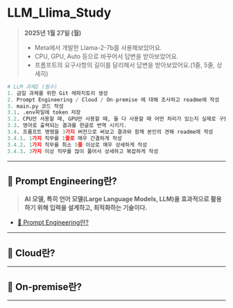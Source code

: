 # LLM_Llima_Study
>**2025년 1월 27일 (월)**
>- Meta에서 개발한 Llama-2-7b를 사용해보았어요.
>- CPU, GPU, Auto 등으로 바꾸어서 답변을 받아보았어요.
>- 프롬프트의 요구사항의 길이를 달리해서 답변을 받아보았어요.(1줄, 5줄, 상세히)

```python
# LLM 과제2 (필수)
1. 금일 과제를 위한 Git 레파지토리 생성
2. Prompt Engineering / Cloud / On-premise 에 대해 조사하고 readme에 작성
3. main.py 코드 작성
3.1. .env파일에 token 저장
3.2. CPU만 사용할 때, GPU만 사용할 때, 둘 다 사용할 때 어떤 차리가 있는지 실제로 구동해보고 결과와 함께 readme에 본인의 견해 작성
3.3. 영어로 출력되는 결과를 한글로 번역 시키기.
3.4. 프롬프트 명령을 3가지 버전으로 써보고 결과와 함께 본인의 견해 readme에 작성
3.4.1. 1가지 직무를 1줄로 매우 간결하게 작성
3.4.2. 1가지 직무를 최소 5줄 이상로 매우 상세하게 작성
3.4.3. 3가지 이상 직무를 많이 풀어서 상세하고 복잡하게 작성
```
---
## 📕 Prompt Engineering란?
> **AI 모델, 특히 언어 모델(Large Language Models, LLM)을 효과적으로 활용하기 위해 입력을 설계하고, 최적화하는 기술이다.**

- [🔗 Prompt Engineering란?](https://bmk0703.tistory.com/186)<br>
---
## 📕 Cloud란?
---
## 📕 On-premise란?
---